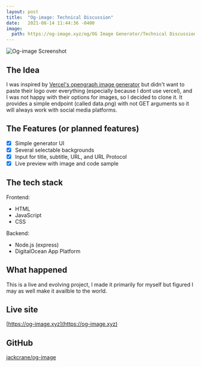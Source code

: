 ```yaml
---
layout: post
title:  "Og-image: Technical Discussion"
date:   2021-08-14 11:44:36 -0400
image:
  path: https://og-image.xyz/og/OG Image Generator/Technical Discussion/blog.jackcrane.rocks/https/menlo/cheerfulorange/{{h}}ffffff/data.png
---
```


![Og-image Screenshot](https://jackcrane.rocks/og.png)

## The Idea

I was inspired by [Vercel's opengraph image generator](https://og-image.vercel.app/) but didn't want to paste their logo over everything (especially because I dont use vercel), and I was not happy with their options for images, so I decided to clone it. It provides a simple endpoint (called data.png) with not GET arguments so it will always work with social media platforms.

## The Features (or planned features)

- [x] Simple generator UI
- [x] Several selectable backgrounds
- [x] Input for title, subtitle, URL, and URL Protocol
- [x] Live preview with image and code sample

## The tech stack

Frontend:

- HTML
- JavaScript
- CSS

Backend:

- Node.js (express)
- DigitalOcean App Platform

## What happened

This is a live and evolving project, I made it primarily for myself but figured I may as well make it availble to the world.

## Live site

[https://og-image.xyz](https://og-image.xyz)

## GitHub

[jackcrane/og-image](https://github.com/jackcrane/og-image)

<script data-name="BMC-Widget" data-cfasync="false" src="https://cdnjs.buymeacoffee.com/1.0.0/widget.prod.min.js" data-id="jackcrane" data-description="Support me on Buy me a coffee!" data-message="Feeling generous?" data-color="#FFDD00" data-position="Right" data-x_margin="18" data-y_margin="18"></script>